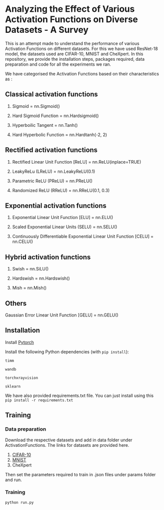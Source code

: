 # Analyzing the Effect of Various Activation Functions on Diverse Datasets - A Survey

This is an attempt made to understand the performance of various Activation Functions on different datasets. For this we have used ResNet-18 model, the datasets used are CIFAR-10, MNIST and CheXpert. In this repository, we provide the installation steps, packages required, data preparation and code for all the experiments we ran.

We have categorised the Activation Functions based on their characteristics as :

## Classical activation functions

1. Sigmoid = nn.Sigmoid()

2. Hard Sigmoid Function = nn.Hardsigmoid()

3. Hyperboilic Tangent = nn.Tanh()

4. Hard Hyperbolic Function = nn.Hardtanh(-2, 2)

## Rectified activation functions

1. Rectified Linear Unit Function [ReLU] = nn.ReLU(inplace=TRUE)

2. LeakyReLu (LReLU) = nn.LeakyReLU(0.1)

3. Parametric ReLU (PReLU) = nn.PReLU()

4. Randomized ReLU (RReLU) = nn.RReLU(0.1, 0.3)

## Exponential activation functions

1. Exponential Linear Unit Function [ELU] = nn.ELU()

2. Scaled Exponential Linear Units (SELU) = nn.SELU() 

3. Continuously Differentiable Exponential Linear Unit Function [CELU] = nn.CELU() 

## Hybrid activation functions

1. Swish = nn.SiLU()

2. Hardswish = nn.Hardswish()

3. Mish = nn.Mish()

## Others

Gaussian Error Linear Unit Function [GELU] = nn.GELU()


## Installation
Install [Pytorch](https://pytorch.org/get-started/locally/) 

Install the following Python dependencies (with `pip install`):

    timm

    wandb

    torchxrayvision

    sklearn

We have also provided requirements.txt file. You can just install using this `pip install -r requirements.txt`

## Training

### Data preparation
Download the respective datasets and add in data folder under ActivationFunctions. The links for datasets are provided here.

1. [CIFAR-10](https://www.cs.toronto.edu/~kriz/cifar.html) 
2. [MNIST](http://yann.lecun.com/exdb/mnist/)
3. CheXpert 

Then set the parameters required to train in .json files under params folder and run.

### Training
` python run.py `